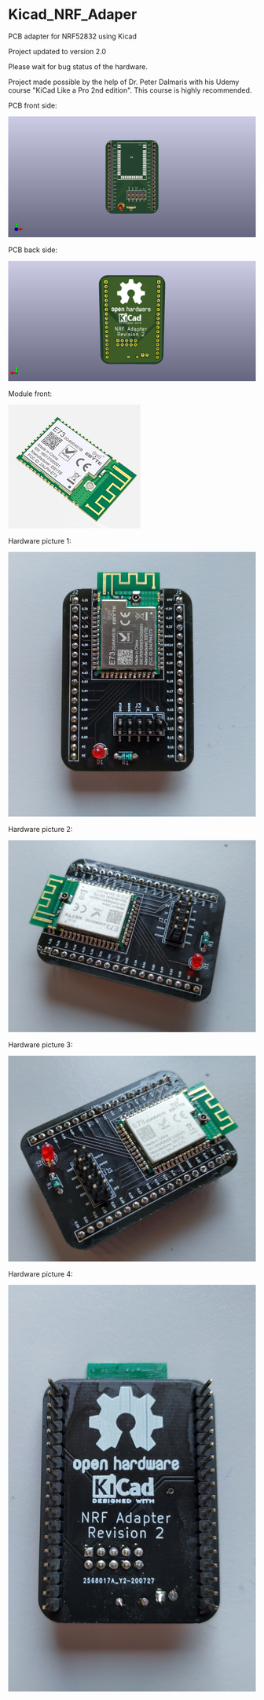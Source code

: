 # Kicad_NRF_Adaper
PCB adapter for NRF52832 using Kicad

Project updated to version 2.0 

Please wait for bug status of the hardware.

Project made possible by the help of Dr. Peter Dalmaris with his Udemy course "KiCad Like a Pro 2nd edition". This course is highly recommended.

PCB front side:

![PCB front side](Pictures_Documents/Front.png)

PCB back side:

![PCB Back side](Pictures_Documents/Back.png)

Module front:

![Module front side](Pictures_Documents/Module_1.png)

Hardware picture 1:

![Hardware picture 1](Pictures_Documents/Pic_1.jpg)

Hardware picture 2:

![Hardware picture 2](Pictures_Documents/Pic_2.jpg)

Hardware picture 3:

![Hardware picture 3](Pictures_Documents/Pic_3.jpg)

Hardware picture 4:

![Hardware picture 4](Pictures_Documents/Pic_4.jpg)


